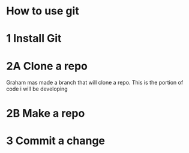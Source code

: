 # How to use git


# 1 Install Git


# 2A Clone a repo

Graham mas made a branch that will clone a repo. This is the portion of code i will be developing


# 2B Make a repo




# 3 Commit a change
